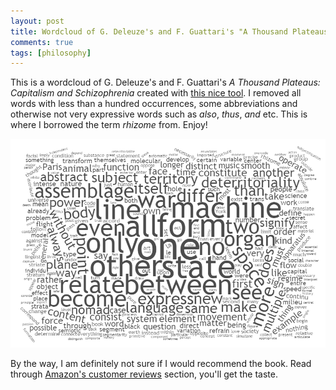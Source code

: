 ```yaml
---
layout: post
title: Wordcloud of G. Deleuze's and F. Guattari's "A Thousand Plateaus"
comments: true
tags: [philosophy]
---
```

This is a wordcloud of G. Deleuze's and F. Guattari's _A Thousand Plateaus: Capitalism and Schizophrenia_ created with [this nice tool](http://timc.idv.tw/wordcloud/). I removed all words with less than a hundred occurrences, some abbreviations and otherwise not very expressive words such as _also_, _thus_, _and_ etc. This is where I borrowed the term _rhizome_ from. Enjoy!<!--more-->

![Wordcloud of A Thousand Plateaus](/public/img/wordcloud-a-thousand-plateaus.png "Wordcloud of A Thousand Plateaus")

By the way, I am definitely not sure if I would recommend the book. Read through [Amazon's customer reviews](http://www.amazon.com/A-Thousand-Plateaus-Capitalism-Schizophrenia/dp/0816614024) section, you'll get the taste.
